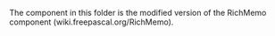 The component in this folder is the modified version of the RichMemo component (wiki.freepascal.org/RichMemo).
